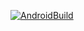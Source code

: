 [![AndroidBuild](https://github.com/nagarajudbng/AndroidCICD/actions/workflows/AndroidBuild.yml/badge.svg)](https://github.com/nagarajudbng/AndroidCICD/actions/workflows/AndroidBuild.yml)
